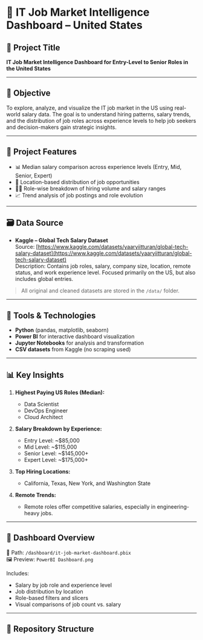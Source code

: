 # 🧠 IT Job Market Intelligence Dashboard – United States

## 📌 Project Title
**IT Job Market Intelligence Dashboard for Entry-Level to Senior Roles in the United States**

---

## 🎯 Objective

To explore, analyze, and visualize the IT job market in the US using real-world salary data. The goal is to understand hiring patterns, salary trends, and the distribution of job roles across experience levels to help job seekers and decision-makers gain strategic insights.

---

## 🧩 Project Features

- 📊 Median salary comparison across experience levels (Entry, Mid, Senior, Expert)
- 📍 Location-based distribution of job opportunities
- 🧑‍💼 Role-wise breakdown of hiring volume and salary ranges
- 📈 Trend analysis of job postings and role evolution

---

## 🗃️ Data Source

- **Kaggle – Global Tech Salary Dataset**  
  Source: [https://www.kaggle.com/datasets/yaaryiitturan/global-tech-salary-dataset](https://www.kaggle.com/datasets/yaaryiitturan/global-tech-salary-dataset)  
  Description: Contains job roles, salary, company size, location, remote status, and work experience level. Focused primarily on the US, but also includes global entries.

> All original and cleaned datasets are stored in the `/data/` folder.

---

## 🧰 Tools & Technologies

- **Python** (pandas, matplotlib, seaborn)
- **Power BI** for interactive dashboard visualization
- **Jupyter Notebooks** for analysis and transformation
- **CSV datasets** from Kaggle (no scraping used)

---

## 📊 Key Insights

1. **Highest Paying US Roles (Median):**
   - Data Scientist
   - DevOps Engineer
   - Cloud Architect

2. **Salary Breakdown by Experience:**
   - Entry Level: ~$85,000
   - Mid Level: ~$115,000
   - Senior Level: ~$145,000+
   - Expert Level: ~$175,000+

3. **Top Hiring Locations:**
   - California, Texas, New York, and Washington State

4. **Remote Trends:**
   - Remote roles offer competitive salaries, especially in engineering-heavy jobs.

---

## 📌 Dashboard Overview

📁 Path: `/dashboard/it-job-market-dashboard.pbix`  
🖼️ Preview: `PowerBI Dashboard.png`

Includes:
- Salary by job role and experience level
- Job distribution by location
- Role-based filters and slicers
- Visual comparisons of job count vs. salary

---

## 📁 Repository Structure


